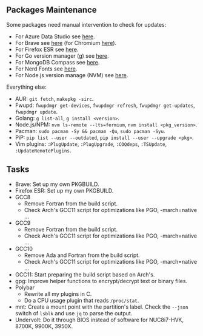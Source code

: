 ## Packages Maintenance

Some packages need manual intervention to check for updates:
- For Azure Data Studio see [here](https://github.com/microsoft/azuredatastudio/releases).
- For Brave see [here](https://github.com/brave/brave-browser/blob/master/CHANGELOG_DESKTOP.md)
  (for Chromium [here](https://chromiumdash.appspot.com/releases?platform=Linux)).
- For Firefox ESR see [here](https://www.mozilla.org/firefox/organizations/notes/).
- For Go version manager (g) see [here](https://github.com/stefanmaric/g).
- For MongoDB Compass see [here](https://www.mongodb.com/try/download/compass).
- For Nerd Fonts see [here](https://github.com/ryanoasis/nerd-fonts/releases).
- For Node.js version manage (NVM) see [here](https://github.com/nvm-sh/nvm/releases).

Everything else:
- AUR: `git fetch`, `makepkg -sirc`.
- Fwupd: `fwupdmgr get-devices`, `fwupdmgr refresh`, `fwupdmgr get-updates`, `fwupdmgr update`.
- Golang: `g list-all`, `g install <version>`.
- Node.js/NPM: `nvm ls-remote --lts=fermium`, `nvm install <pkg_version>`.
- Pacman: `sudo pacman -Sy && pacman -Qu`, `sudo pacman -Syu`.
- PiP: `pip list --user --outdated`, `pip install --user --upgrade <pkg>`.
- Vim plugins: `:PlugUpdate`, `:PlugUpgrade`, `:COQdeps`, `:TSUpdate`, `:UpdateRemotePlugins`.

## Tasks
- Brave: Set up my own PKGBUILD.
- Firefox ESR: Set up my own PKGBUILD.
- GCC8
  * Remove Fortran from the build script.
  * Check Arch's GCC11 script for optimizations like PGO, -march=native ...
- GCC9
  * Remove Fortran from the build script.
  * Check Arch's GCC11 script for optimizations like PGO, -march=native ...
- GCC10
  * Remove Ada and Fortran from the build script.
  * Check Arch's GCC11 script for optimizations like PGO, -march=native ...
- GCC11: Start preparing the build script based on Arch's.
- gpg: Improve helper functions to encrypt/decrypt text or binary files.
- Polybar
  * Rewrite all my plugins in C.
  * Do a CPU usage plugin that reads `/proc/stat`.
- mnt: Create a mount point with the partition's label. Check the `--json`
  switch of `lsblk` and use `jq` to parse the output.
- Undervolt: Do it through BIOS instead of software for  NUC8i7-HVK, 8700K,
  9900K, 3950X.
